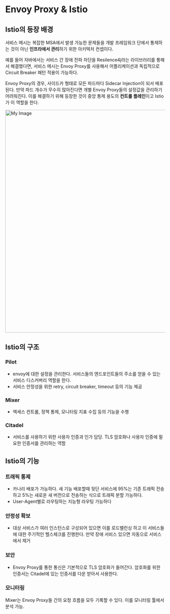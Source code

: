# Envoy Proxy & Istio

## Istio의 등장 배경

서비스 메시는 복잡한 MSA에서 발생 가능한 문제들을 개발 프레임워크 단에서 통제하는 것이 아닌 **인프라에서 관리**하기 위한 아키텍처 컨셉이다.

예를 들어 자바에서는 서비스 간 장애 전파 차단을 Resilence4j라는 라이브러리를 통해서 해결했다면, 서비스 메시는 Envoy Proxy를 사용해서 어플리케이션과 독립적으로 Circuit Breaker 패턴 적용이 가능하다.

Envoy Proxy의 경우, 사이드카 형태로 모든 파드마다 Sidecar Injection이 되서 배포된다. 만약 파드 개수가 무수히 많아진다면 개별 Envoy Proxy들의 설정값을 관리하기 어려워진다. 이를 해결하기 위해 등장한 것이
중앙 통제 용도의 **컨트롤 플레인**이고 Istio가 이 역할을 한다.


<img width="700" src="https://github.com/CMC11th-Melly/Melly_Server/assets/82302520/0ae3f423-02fd-46e0-bc84-fc7903207798" alt="My Image">


## Istio의 구조

### Pilot

- envoy에 대한 설정을 관리한다. 서비스들의 엔드포인트들의 주소를 얻을 수 있는 서비스 디스커버리 역할을 한다.
- 서비스 안정성을 위한 retry, circuit breaker, timeout 등의 기능 제공

### Mixer
- 액세스 컨트롤, 정책 통제, 모니터링 지표 수집 등의 기능을 수행

### Citadel
- 서비스를 사용하기 위한 사용자 인증과 인가 담당. TLS 암호화나 사용자 인증에 필요한 인증서를 관리하는 역할

## Istio의 기능

### 트래픽 통제

- 카나리 배포가 가능하다. 새 기능 배포할때 뒷단 서비스에 95%는 기존 트래픽 전송하고 5%는 새로운 새 버전으로 전송하는 식으로 트래픽 분할 가능하다.
- User-Agent별로 라우팅하는 지능형 라우팅 가능하다

### 안정성 확보

- 대상 서비스가 여러 인스턴스로 구성되어 있으면 이를 로드밸런싱 하고 이 서비스들에 대한 주기적인 헬스체크를 진행한다. 만약 장애 서비스 있으면 자동으로 서비스에서 제거

### 보안

- Envoy Proxy를 통한 통신은 기본적으로 TLS 암호화가 들어간다. 암호화를 위한 인증서는 Citadel에 있는 인증서를 다운 받아서 사용한다.

### 모니터링

Mixer는 Envoy Proxy들 간의 요청 흐름을 모두 기록할 수 있다. 이를 모니터링 툴에서 분석 가능.
